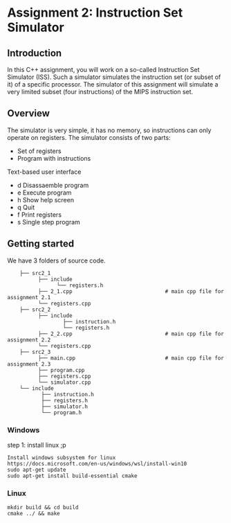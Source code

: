 # Assignment 2: Instruction Set Simulator

## Introduction

In this C++ assignment, you will work on a so-called Instruction Set Simulator (ISS). Such a simulator simulates the instruction set (or subset of it) of a specific processor. The simulator of this assignment will simulate a very limited subset (four instructions) of the MIPS instruction set.

## Overview

The simulator is very simple, it has no memory, so instructions can only operate on registers. The simulator consists of two parts:
* Set of registers
* Program with instructions

Text-based user interface
* d Disassaemble program
* e Execute program
* h Show help screen
* q Quit
* f Print registers
* s Single step program

## Getting started

We have 3 folders of source code.
```
    ├── src2_1                                                                          
          ├── include
                └── registers.h                     
          ├── 2_1.cpp                              # main cpp file for assignment 2.1
          └── registers.cpp
    ├── src2_2                                     
          ├── include  
                  ├── instruction.h
                  └── registers.h
          ├── 2_2.cpp                              # main cpp file for assignment 2.2
          └── registers.cpp
    ├── src2_3                                     
          ├── main.cpp                             # main cpp file for assignment 2.3
          ├── program.cpp
          ├── registers.cpp
          └── simulator.cpp
    └── include
           ├── instruction.h
           ├── registers.h
           ├── simulator.h
           └── program.h
```
### Windows

step 1: install linux ;p 

```
Install windows subsystem for linux
https://docs.microsoft.com/en-us/windows/wsl/install-win10
sudo apt-get update
sudo apt-get install build-essential cmake
```

### Linux

```
mkdir build && cd build
cmake ../ && make
```
